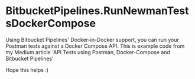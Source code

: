 # BitbucketPipelines.RunNewmanTestsDockerCompose
Using Bitbucket Pipelines' Docker-in-Docker support, you can run your Postman tests against a Docker Compose API.
This is example code from my Medium article 'API Tests using Postman, Docker-Compose and Bitbucket Pipelines'

Hope this helps :)
